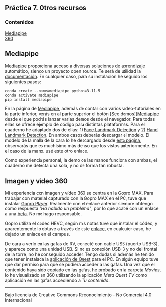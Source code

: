 ## Práctica 7. Otros recursos

### Contenidos

[Mediapipe](#mediapipe)  
[360](#imagen-y-v-ideo-360)   

## Mediapipe

[Mediapipe](https://developers.google.com/mediapipe) proporciona acceso a diversas soluciones de aprendizaje automático, siendo un proyecto open source.
Te será de utilidad la [documentación](https://developers.google.com/mediapipe/solutions/guide). En cualquier caso, para su instalación he seguido los siguientes pasos:

```
conda create --name=mediapipe python=3.11.5
conda activate mediapipe
pip install mediapipe
```

En la página de [Mediapipe](https://developers.google.com/mediapipe), además de contar con varios vídeo-tutoriales en la parte inferior, verás en al parte superior el botón [See demos]([Mediapipe](https://mediapipe-studio.webapps.google.com/home) desde el que podrás lanzar varias demos desde el navegador. Para todas ellas se ofrece ejemplo de código para distintas plataformas. Para el cuaderno he adaptado dos de ellas: 1) [Face Landmark Detection](https://mediapipe-studio.webapps.google.com/studio/demo/face_landmarker) y 2) [Hand Landmark Detection](https://mediapipe-studio.webapps.google.com/studio/demo/hand_landmarker). En ambos casos deberás descargar el modelo. El modelo de la malla de la cara lo he descargado desde [esta página](https://developers.google.com/mediapipe/solutions/vision/face_landmarker/index#models), observarás que es muchísimo más denso que los vistos anteriormente. En el caso de la mano, usé este [otro enlace](https://developers.google.com/mediapipe/solutions/vision/hand_landmarker).


Como experiencia personal, la demo de las manos funciona con ambas, el cuaderno me detecta una sola, y no de forma tan robusta.


## Imagen y vídeo 360

Mi experiencia con imagen y vídeo 360 se centra en la Gopro MAX.
Para trabajar con material capturado con la Gopro MAX en el PC, tuve que instalar [Gopro Player](https://gopro.com/es/es/info/gopro-player). Realmente con el enlace anterior siempre obtengo como respuesta *"Ha habido un problema"*, por lo que acabé con un enlace a una [beta](https://install.appcenter.ms/orgs/sw-team-devops-rimo/apps/gopro-player-for-windows-beta/distribution_groups/public?fbclid=IwAR2AVN9jQSLJETcmC57ILYKT1_B4JxVPa8MOYhg3mRvdSDQYh2sCVvuZ6VI). No me hago responsable.

Gopro utiliza el códec HEVC, según mis notas tuve que instalar el códec, y aparentemente lo obtuve a través de este [enlace](https://apps.microsoft.com/detail/9MW2BVRCG0B2?rtc=1&hl=es-es&gl=ES), en cualquier caso, he dejado un enlace en el campus.

De cara a verlo en las gafas de RV, conecté con cable USB (puerto USB-3), y aparece como una unidad USB. Si no es conexión USB-3 y no del frontal de la torre, no he conseguido acceder. Tengo dudas si además he tenido que tener instalada la [aplicación de Quest](https://www.meta.com/es/quest/setup/) para el PC. En algún equipo tuve que dar permiso para que se pudiera acceder a las gafas. Una vez que el contenido haya sido copiado en las gafas, he probado en la carpeta *Movies*, lo he visualizado en 360 utilizando la aplicación *Meta Quest TV* como aplicación en las gafas accediendo a *Tu contenido*.

<!--

https://storage.googleapis.com/mediapipe-models/face_landmarker/face_landmarker/float16/1/face_landmarker.task

[Repositorio de  modelos](https://developers.google.com/mediapipe/solutions/vision/hand_landmarker/index#models)
-->


<!--

Setup
https://www.youtube.com/watch?v=VicWnzy-O5Y

Balance

Cable, Sony Multi


Arrancar

App, calibración
-->


***
Bajo licencia de Creative Commons Reconocimiento - No Comercial 4.0 Internacional
